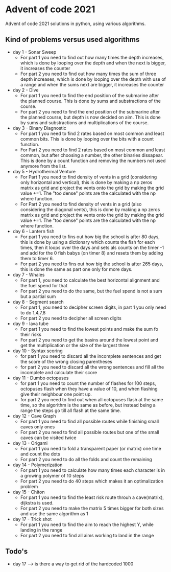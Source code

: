 # Advent of code 2021
 Advent of code 2021 solutions in python, using various algorithms.

## Kind of problems versus used algorithms

- day 1 - Sonar Sweep
  - For part 1 you need to find out how many times the depth increases, which is done by looping over the depth and when the next is bigger, it increases the counter
  - For part 2 you need to find out how many times the sum of three depth increases, which is done by looping over the depth with use of a range and when the sums next are bigger, it increases the counter
- day 2 - Dive
  - For part 1 you need to find the end position of the submarine after the planned course. This is done by sums and substractions of the course.
  - For part 2 you need to find the end position of the submarine after the planned course, but depth is now decided on aim. This is done by sums and substractions and multiplications of the course.
- day 3 - Binary Diagnostic
  - For part 1 you need to find 2 rates based on most common and least common bits. This is done by looping over the bits with a count function.
  - For Part 2 you need to find 2 rates based on most common and least common, but after choosing a number, the other binaries dissapear. This is done by a count function and removing the numbers not used anymore from the list.
- day 5 - Hydrothermal Venture
  - For Part 1 you need to find density of vents in a grid (considering only horizontal and vertical), this is done by making a np zeros matrix as grid and project the vents onto the grid by making the grid value +=1. The "too dense" points are the calculated with the np where function.
  - For Part 2 you need to find density of vents in a grid (also considering the diagonal vents), this is done by making a np zeros matrix as grid and project the vents onto the grid by making the grid value +=1. The "too dense" points are the calculated with the np where function.
- day 6 - Lantern fish
  - For part 1 you need to fins out how big the school is after 80 days, this is done by using a dictionary which counts the fish for each times, then it loops over the days and sets als counts on the timer -1 and add for the 0 fish babys (on timer 8) and resets them by adding them to timer 6.
  - For part 2 you need to fins out how big the school is after 265 days, this is done the same as part one only for more days.
- day 7 - Whales
  - For part 1, you need to calculate the best horizontal alignment and the fuel spend for that
  - For part 2 you need to do the same, but the fuel spend is not a sum but a partial sum
- day 8 - Segment search
  - For part 1, you need to decipher screen digits, in part 1 you only need to do 1,4,7,8
  - For part 2 you need to decipher all screen digits
- day 9 - lava tube
  - For part 1 you need to find the lowest points and make the sum fo their risks
  - For part 2 you need to get the basins around the lowest point and get the multiplication or the size of the largest three
- day 10 - Syntax scoring
  - for part 1 you need to discard all the incomplete sentences and get the score of the wrong closing parentheses
  - for part 2 you need to discard all the wrong sentences and fill all the incomplete and calculate their score
- day 11 - Dumbo octopuses
  - for part 1 you need to count the number of flashes for 100 steps, octopuses flash when they have a value of 10, and when flashing give their neighbour one point up.
  - for part 2 you need to find out when all octopuses flash at the same time, so the algorithm is the same as before, but instead being a range the steps go till all flash at the same time.
- day 12 - Cave Graph
  - For part 1 you need to find all possible routes while finishing small caves only ones
  - For part 2 you need to find all possible routes but one of the small caves can be visited twice
- day 13 - Origami
  - For part 1 you need to fold a transparent paper (or matrix) one time and count the dots
  - For part 2 you need to do all the folds and count the remaining
- day 14 - Polymerization
  - For part 1 you need to calculate how many times each character is in a growing polymer of 10 steps
  - For part 2 you need to do 40 steps which makes it an optimalization problem
- day 15 - Chiton
  - For part 1 you need to find the least risk route throuh a cave(matrix), dijkstra is used.
  - For part 2 you need to make the matrix 5 times bigger for both sizes and use the same algorithm as 1
- day 17 - Trick shot
  - For part 1 you need to find the aim to reach the highest Y, while landing in the range
  - For part 2 you need to find all aims working to land in the range

## Todo's
- day 17 --> is there a way to get rid of the hardcoded 1000

